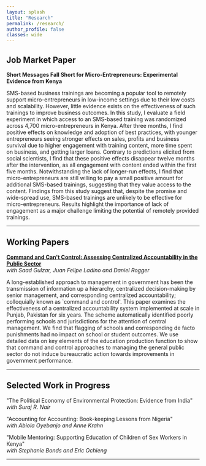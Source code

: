 ```yaml
---
layout: splash
title: "Research"
permalink: /research/
author_profile: false
classes: wide
---
```


**Job Market Paper**
-----

**Short Messages Fall Short for Micro-Entrepreneurs: Experimental Evidence from Kenya** 

SMS-based business trainings are becoming a popular tool to remotely support micro-entrepreneurs in low-income settings due to their low costs and scalability. However, little evidence exists on the effectiveness of such trainings to improve business outcomes. In this study, I evaluate a field experiment in which access to an SMS-based training was randomized across 4,700 micro-entrepreneurs in Kenya. After three months, I find positive effects on knowledge and adoption of best practices, with younger entrepreneurs seeing stronger effects on sales, profits and business survival due to higher engagement with training content, more time spent on business, and getting larger loans. Contrary to predictions elicited from social scientists, I find that these positive effects disappear twelve months after the intervention, as all engagement with content ended within the first five months. Notwithstanding the lack of longer-run effects, I find that micro-entrepreneurs are still willing to pay a small positive amount for additional SMS-based trainings, suggesting that they value access to the content. Findings from this study suggest that, despite the promise and wide-spread use, SMS-based trainings are unlikely to be effective for micro-entrepreneurs. Results highlight the importance of lack of engagement as a major challenge limiting the potential of remotely provided trainings.


-----

**Working Papers**
-----

**[Command and Can't Control: Assessing Centralized Accountability in the Public Sector](/assets/publications/Gulzar_et_al.pdf)**\
*with Saad Gulzar, Juan Felipe Ladino and Daniel Rogger*

A long-established approach to management in government has been the transmission of information up a hierarchy, centralized decision-making by senior management, and corresponding centralized accountability; colloquially known as `command and control'. This paper examines the effectiveness of a centralized accountability system implemented at scale in Punjab, Pakistan for six years. The scheme automatically identified poorly performing schools and jurisdictions for the attention of central management. We find that flagging of schools and corresponding de facto punishments had no impact on school or student outcomes. We use detailed data on key elements of the education production function to show that command and control approaches to managing the general public sector do not induce bureaucratic action towards improvements in government performance.


-----

**Selected Work in Progress**
-----

"The Political Economy of Environmental Protection: Evidence from India"\
*with Suraj R. Nair*

"Accounting for Accounting: Book-keeping Lessons from Nigeria"\
*with Abiola Oyebanjo and Anne Krahn*

"Mobile Mentoring: Supporting Education of Children of Sex Workers in Kenya"\
*with Stephanie Bonds and Eric Ochieng*


-----
